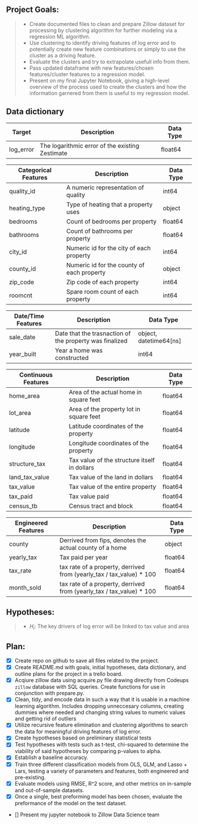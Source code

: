 ## Project Goals:
>    - Create documented files to clean and prepare Zillow dataset for processing by clustering algorithm for further modeling via a regression ML algorithm.
>    - Use clustering to identify driving features of log error and to potentially create new feature combinations or simply to use the cluster as a driving feature.
>    - Evaluate the clusters and try to extrapolate usefull info from them.
>    - Pass updated dataframe with new features/chosen features/cluster features to a regression model.
>    - Present on my final Jupyter Notebook, giving a high-level overview of the process used to create the clusters and how the information garnered from them is useful to my regression model.



## Data dictionary
Target  | Description   | Data Type
--|--|--
log_error    | The logarithmic error of the existing Zestimate | float64

Categorical Features   | Description |    Data Type
--|--|--
quality_id | A numeric representation of quality | int64
heating_type |    Type of heating that a property uses    | object
bedrooms    |   Count of bedrooms per property | float64
bathrooms    |   Count of bathrooms per property | float64
city_id    | Numeric id for the city of each property | int64
county_id    | Numeric id for the county of each property | object
zip_code    | Zip code of each property | int64
roomcnt    | Spare room count of each property | int64


Date/Time Features  | Description | Data Type
--|--|--
sale_date    | Date that the trasnaction of the property was finalized | object, datetime64[ns]
year_built |    Year a home was constructed    | int64

Continuous Features | Description | Data Type
--|--|--
home_area    |   Area of the actual home in square feet | float64
lot_area    |   Area of the property lot in square feet | float64
latitude    | Latitude coordinates of the property | float64
longitude    | Longitude coordinates of the property | float64
structure_tax    | Tax value of the structure itself in dollars | float64
land_tax_value    | Tax value of the land in dollars | float64
tax_value    | Tax value of the entire property | float64
tax_paid    | Tax value paid | float64
census_tb    | Census tract and block | float64


Engineered Features  | Description   | Data Type
--|--|--
county |    Derrived from fips, denotes the actual county of a home    | object
yearly_tax |    Tax paid per year |    float64
tax_rate |    tax rate of a property, derrived from (yearly_tax / tax_value) * 100 |    float64
month_sold |    tax rate of a property, derrived from (yearly_tax / tax_value) * 100 |    float64


## Hypotheses:
>   - $H_{i}$: The key drivers of log error will be linked to tax value and area


## Plan:
- [x] Create repo on github to save all files related to the project.
- [x] Create README.md with goals, initial hypotheses, data dictionary, and outline plans for the project in a trello board.
- [x] Acqiure zillow data using acquire.py file drawing directly from Codeups `zillow` database with SQL queries. Create functions for use in conjunction with prepare.py.
- [x] Clean, tidy, and encode data in such a way that it is usable in a machine learning algorithm. Includes dropping unneccesary columns, creating dummies where needed and changing string values to numeric values and getting rid of outliers
- [x] Utilize recursive feature elimination and clustering algorithms to search the data for meaningful driving features of log error.
- [x] Create hypotheses based on preliminary statistical tests
- [x] Test hypotheses with tests such as t-test, chi-squared to determine the viability of said hypotheses by comparing p-values to alpha.
- [x] Establish a baseline accuracy.
- [x] Train three different classification models from OLS, GLM, and Lasso + Lars, testing a variety of parameters and features, both engineered and pre-existing.
- [x] Evaluate models using RMSE, R^2 score, and other metrics on in-sample and out-of-sample datasets.
- [x] Once a single, best preforming model has been chosen, evaluate the preformance of the model on the test dataset.
- [] Present my jupyter notebook to Zillow Data Science team